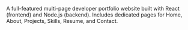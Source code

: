 
A full-featured multi-page developer portfolio website built with React (frontend) and Node.js (backend).
Includes dedicated pages for Home, About, Projects, Skills, Resume, and Contact.
